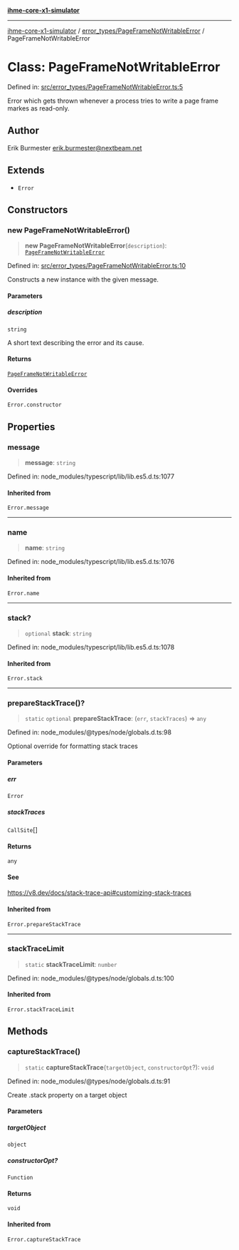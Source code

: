 [**ihme-core-x1-simulator**](../../../README.md)

***

[ihme-core-x1-simulator](../../../modules.md) / [error\_types/PageFrameNotWritableError](../README.md) / PageFrameNotWritableError

# Class: PageFrameNotWritableError

Defined in: [src/error\_types/PageFrameNotWritableError.ts:5](https://github.com/ProgrammIt/CPU-Simulator/blob/96764be0553f95d688bfe5600c9ae9aea8701845/src/error_types/PageFrameNotWritableError.ts#L5)

Error which gets thrown whenever a process tries to write a page frame markes as read-only.

## Author

Erik Burmester <erik.burmester@nextbeam.net>

## Extends

- `Error`

## Constructors

### new PageFrameNotWritableError()

> **new PageFrameNotWritableError**(`description`): [`PageFrameNotWritableError`](PageFrameNotWritableError.md)

Defined in: [src/error\_types/PageFrameNotWritableError.ts:10](https://github.com/ProgrammIt/CPU-Simulator/blob/96764be0553f95d688bfe5600c9ae9aea8701845/src/error_types/PageFrameNotWritableError.ts#L10)

Constructs a new instance with the given message.

#### Parameters

##### description

`string`

A short text describing the error and its cause.

#### Returns

[`PageFrameNotWritableError`](PageFrameNotWritableError.md)

#### Overrides

`Error.constructor`

## Properties

### message

> **message**: `string`

Defined in: node\_modules/typescript/lib/lib.es5.d.ts:1077

#### Inherited from

`Error.message`

***

### name

> **name**: `string`

Defined in: node\_modules/typescript/lib/lib.es5.d.ts:1076

#### Inherited from

`Error.name`

***

### stack?

> `optional` **stack**: `string`

Defined in: node\_modules/typescript/lib/lib.es5.d.ts:1078

#### Inherited from

`Error.stack`

***

### prepareStackTrace()?

> `static` `optional` **prepareStackTrace**: (`err`, `stackTraces`) => `any`

Defined in: node\_modules/@types/node/globals.d.ts:98

Optional override for formatting stack traces

#### Parameters

##### err

`Error`

##### stackTraces

`CallSite`[]

#### Returns

`any`

#### See

https://v8.dev/docs/stack-trace-api#customizing-stack-traces

#### Inherited from

`Error.prepareStackTrace`

***

### stackTraceLimit

> `static` **stackTraceLimit**: `number`

Defined in: node\_modules/@types/node/globals.d.ts:100

#### Inherited from

`Error.stackTraceLimit`

## Methods

### captureStackTrace()

> `static` **captureStackTrace**(`targetObject`, `constructorOpt`?): `void`

Defined in: node\_modules/@types/node/globals.d.ts:91

Create .stack property on a target object

#### Parameters

##### targetObject

`object`

##### constructorOpt?

`Function`

#### Returns

`void`

#### Inherited from

`Error.captureStackTrace`
